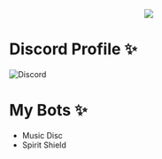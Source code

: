 <center>
  <img src = "https://capsule-render.vercel.app/api?type=waving&color=gradient&height=200&section=header&text=Harsh&fontSize=80&fontAlignY=35&animation=twinkling&fontColor=gradient"></img>
</center>

# Discord Profile ✨
![Discord](https://discord.c99.nl/widget/theme-5/777146453201911808.png)

# My Bots ✨ 
<ul>
          <li>Music Disc</li>
        <li>Spirit Shield</li>
</ul>
